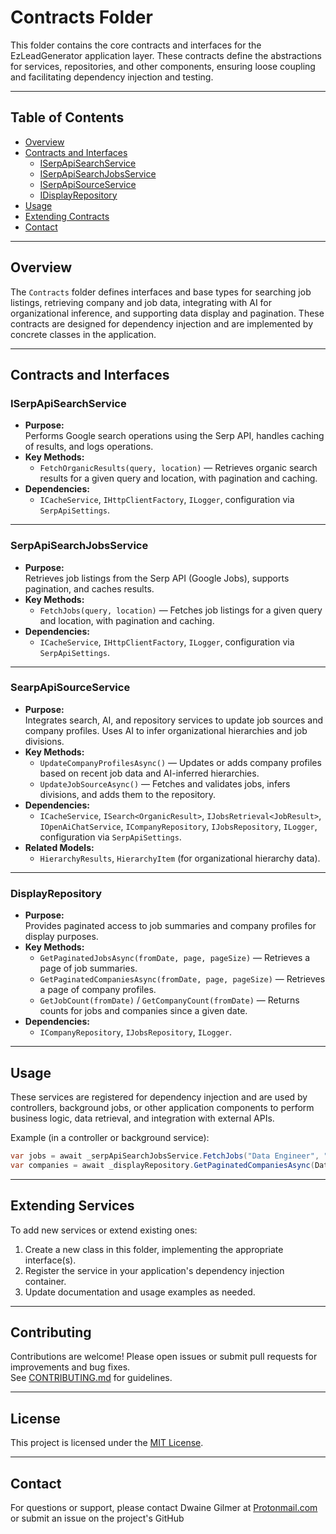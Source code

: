 # Contracts Folder

This folder contains the core contracts and interfaces for the EzLeadGenerator application layer. These contracts define the abstractions for services, repositories, and other components, ensuring loose coupling and facilitating dependency injection and testing.

---

## Table of Contents

- [Overview](#overview)
- [Contracts and Interfaces](#contracts-and-interfaces)
  - [ISerpApiSearchService](#iserpapisearchservice)
  - [ISerpApiSearchJobsService](#iserpapisearchjobsservice)
  - [ISerpApiSourceService](#iserpapisourceservice)
  - [IDisplayRepository](#idisplayrepository)
- [Usage](#usage)
- [Extending Contracts](#extending-contracts)
- [Contact](#contact)

---

## Overview

The `Contracts` folder defines interfaces and base types for searching job listings, retrieving company and job data, integrating with AI for organizational inference, and supporting data display and pagination. These contracts are designed for dependency injection and are implemented by concrete classes in the application.

---

## Contracts and Interfaces

### ISerpApiSearchService

- **Purpose:**  
  Performs Google search operations using the Serp API, handles caching of results, and logs operations.
- **Key Methods:**  
  - `FetchOrganicResults(query, location)` — Retrieves organic search results for a given query and location, with pagination and caching.
- **Dependencies:**  
  - `ICacheService`, `IHttpClientFactory`, `ILogger`, configuration via `SerpApiSettings`.

---

### SerpApiSearchJobsService

- **Purpose:**  
  Retrieves job listings from the Serp API (Google Jobs), supports pagination, and caches results.
- **Key Methods:**  
  - `FetchJobs(query, location)` — Fetches job listings for a given query and location, with pagination and caching.
- **Dependencies:**  
  - `ICacheService`, `IHttpClientFactory`, `ILogger`, configuration via `SerpApiSettings`.

---

### SearpApiSourceService

- **Purpose:**  
  Integrates search, AI, and repository services to update job sources and company profiles. Uses AI to infer organizational hierarchies and job divisions.
- **Key Methods:**  
  - `UpdateCompanyProfilesAsync()` — Updates or adds company profiles based on recent job data and AI-inferred hierarchies.
  - `UpdateJobSourceAsync()` — Fetches and validates jobs, infers divisions, and adds them to the repository.
- **Dependencies:**  
  - `ICacheService`, `ISearch<OrganicResult>`, `IJobsRetrieval<JobResult>`, `IOpenAiChatService`, `ICompanyRepository`, `IJobsRepository`, `ILogger`, configuration via `SerpApiSettings`.
- **Related Models:**  
  - `HierarchyResults`, `HierarchyItem` (for organizational hierarchy data).

---

### DisplayRepository

- **Purpose:**  
  Provides paginated access to job summaries and company profiles for display purposes.
- **Key Methods:**  
  - `GetPaginatedJobsAsync(fromDate, page, pageSize)` — Retrieves a page of job summaries.
  - `GetPaginatedCompaniesAsync(fromDate, page, pageSize)` — Retrieves a page of company profiles.
  - `GetJobCount(fromDate)` / `GetCompanyCount(fromDate)` — Returns counts for jobs and companies since a given date.
- **Dependencies:**  
  - `ICompanyRepository`, `IJobsRepository`, `ILogger`.

---

## Usage

These services are registered for dependency injection and are used by controllers, background jobs, or other application components to perform business logic, data retrieval, and integration with external APIs.

Example (in a controller or background service):

```csharp
var jobs = await _serpApiSearchJobsService.FetchJobs("Data Engineer", "Charlotte, NC");
var companies = await _displayRepository.GetPaginatedCompaniesAsync(DateTime.Now.AddDays(-30), 1, 10);
```

---

## Extending Services

To add new services or extend existing ones:

1. Create a new class in this folder, implementing the appropriate interface(s).
2. Register the service in your application's dependency injection container.
3. Update documentation and usage examples as needed.

---

## Contributing

Contributions are welcome! Please open issues or submit pull requests for improvements and bug fixes.  
See [CONTRIBUTING.md](../../CONTRIBUTING.md) for guidelines.

---

## License

This project is licensed under the [MIT License](../../LICENSE).

---

## Contact

For questions or support, please contact Dwaine Gilmer at [Protonmail.com](mailto:dwaine.gilmer@protonmail.com) or submit an issue on the project's GitHub